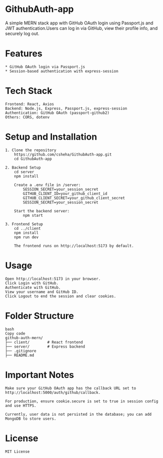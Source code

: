 # GithubAuth-app

A simple MERN stack app with GitHub OAuth login using Passport.js and JWT authentication.Users can log in via GitHub, view their profile info, and securely log out.

# Features

    * GitHub OAuth login via Passport.js
    * Session-based authentication with express-session

# Tech Stack

    Frontend: React, Axios
    Backend: Node.js, Express, Passport.js, express-session
    Authentication: GitHub OAuth (passport-github2)
    Others: CORS, dotenv

# Setup and Installation

    1. Clone the repository
        https://github.com/csheha/GithubAuth-app.git
        cd GithubAuth-app

    2. Backend Setup
        cd server
        npm install

        Create a .env file in /server:
            SESSION_SECRET=your_session_secret
            GITHUB_CLIENT_ID=your_github_client_id
            GITHUB_CLIENT_SECRET=your_github_client_secret
            SESSION_SECRET=your_session_secret

        Start the backend server:
            npm start

    3. Frontend Setup
        cd ../client
        npm install
        npm run dev

        The frontend runs on http://localhost:5173 by default.


# Usage

    Open http://localhost:5173 in your browser.
    Click Login with GitHub.
    Authenticate with GitHub.
    View your username and GitHub ID.
    Click Logout to end the session and clear cookies.

# Folder Structure

    bash
    Copy code
    github-auth-mern/
    ├── client/        # React frontend
    ├── server/        # Express backend
    ├── .gitignore
    ├── README.md

# Important Notes

    Make sure your GitHub OAuth app has the callback URL set to http://localhost:5000/auth/github/callback.

    For production, ensure cookie.secure is set to true in session config and use HTTPS.

    Currently, user data is not persisted in the database; you can add MongoDB to store users.

# License

    MIT License
